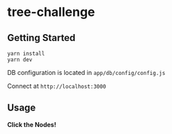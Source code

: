 # tree-challenge

## Getting Started
```
yarn install
yarn dev
```
DB configuration is located in `app/db/config/config.js`

Connect at `http://localhost:3000`


## Usage
**Click the Nodes!**
